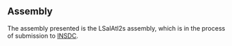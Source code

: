 Assembly
--------

The assembly presented is the LSalAtl2s assembly, which is in the
process of submission to [INSDC](https://www.insdc.org).
